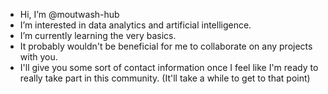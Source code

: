 - Hi, I’m @moutwash-hub
- I’m interested in data analytics and artificial intelligence.
- I’m currently learning the very basics.
- It probably wouldn't be beneficial for me to collaborate on any projects with you.
- I'll give you some sort of contact information once I feel like I'm ready to really take part in this community. 
(It'll take a while to get to that point)

